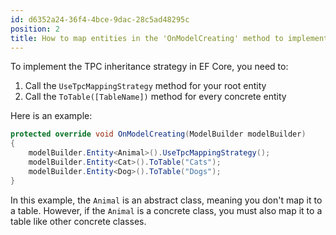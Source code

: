 ```yaml
---
id: d6352a24-36f4-4bce-9dac-28c5ad48295c
position: 2
title: How to map entities in the 'OnModelCreating' method to implement TPC inheritance in EF Core?
---
```


To implement the TPC inheritance strategy in EF Core, you need to:

1. Call the `UseTpcMappingStrategy` method for your root entity
2. Call the `ToTable([TableName])` method for every concrete entity

Here is an example:

```csharp
protected override void OnModelCreating(ModelBuilder modelBuilder)
{
	modelBuilder.Entity<Animal>().UseTpcMappingStrategy();
	modelBuilder.Entity<Cat>().ToTable("Cats");
	modelBuilder.Entity<Dog>().ToTable("Dogs");
}
```

In this example, the `Animal` is an abstract class, meaning you don't map it to a table. However, if the `Animal` is a concrete class, you must also map it to a table like other concrete classes.
